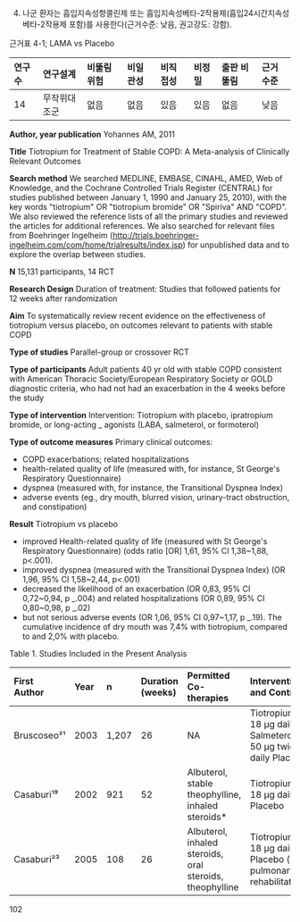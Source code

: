 4) 나군 환자는 흡입지속성항콜린제 또는 흡입지속성베타-2작용제(흡입24시간지속성베타-2작용제 포함)를 사용한다(근거수준: 낮음, 권고강도: 강함).

근거표 4-1; LAMA vs Placebo

| 연구수 | 연구설계 | 비뚤림 위험 | 비일관성 | 비직접성 | 비정밀 | 출판 비뚤림 | 근거수준 |
| :----- | :------- | :---------- | :--------- | :--------- | :------- | :---------- | :------- |
| 14     | 무작위대조군 | 없음        | 없음       | 있음       | 있음     | 없음        | 낮음     |

**Author, year publication**
Yohannes AM, 2011

**Title**
Tiotropium for Treatment of Stable COPD: A Meta-analysis of Clinically Relevant Outcomes

**Search method**
We searched MEDLINE, EMBASE, CINAHL, AMED, Web of Knowledge, and the Cochrane Controlled Trials Register (CENTRAL) for studies published between January 1, 1990 and January 25, 2010), with the key words "tiotropium" OR "tiotropium bromide" OR "Spiriva" AND "COPD". We also reviewed the reference lists of all the primary studies and reviewed the articles for additional references. We also searched for relevant files from Boehringer Ingelheim (http://trials.boehringer-ingelheim.com/com/home/trialresults/index.jsp) for unpublished data and to explore the overlap between studies.

**N**
15,131 participants, 14 RCT

**Research Design**
Duration of treatment: Studies that followed patients for 12 weeks after randomization

**Aim**
To systematically review recent evidence on the effectiveness of tiotropium versus placebo, on outcomes relevant to patients with stable COPD

**Type of studies**
Parallel-group or crossover RCT

**Type of participants**
Adult patients 40 yr old with stable COPD consistent with American Thoracic Society/European Respiratory Society or GOLD diagnostic criteria, who had not had an exacerbation in the 4 weeks before the study

**Type of intervention**
Intervention: Tiotropium with placebo, ipratropium bromide, or long-acting _ agonists (LABA, salmeterol, or formoterol)

**Type of outcome measures**
Primary clinical outcomes:
- COPD exacerbations; related hospitalizations
- health-related quality of life (measured with, for instance, St George's Respiratory Questionnaire)
- dyspnea (measured with, for instance, the Transitional Dyspnea Index)
- adverse events (eg., dry mouth, blurred vision, urinary-tract obstruction, and constipation)

**Result**
Tiotropium vs placebo
- improved Health-related quality of life (measured with St George's Respiratory Questionnaire) (odds ratio [OR] 1,61, 95% CI 1,38~1,88, p<.001).
- improved dyspnea (measured with the Transitional Dyspnea Index) (OR 1,96, 95% CI 1,58~2,44, p<.001)
- decreased the likelihood of an exacerbation (OR 0,83, 95% CI 0,72~0,94, p _.004) and related hospitalizations (OR 0,89, 95% CI 0,80~0,98, p _.02)
- but not serious adverse events (OR 1,06, 95% CI 0,97~1,17, p _.19).
The cumulative incidence of dry mouth was 7,4% with tiotropium, compared to and 2,0% with placebo.

Table 1. Studies Included in the Present Analysis

| First Author | Year | n     | Duration (weeks) | Permitted Co-therapies                            | Interventions and Control                                   | Quality Score |
| :----------- | :--- | :---- | :--------------- | :------------------------------------------------ | :---------------------------------------------------------- | :------------ |
| Bruscoseo²¹  | 2003 | 1,207 | 26               | NA                                                | Tiotropium 18 μg daily Salmeterol 50 μg twice daily Placebo | 4             |
| Casaburi¹⁹   | 2002 | 921   | 52               | Albuterol, stable theophylline, inhaled steroids\* | Tiotropium 18 μg daily Placebo                              | 3             |
| Casaburi²³   | 2005 | 108   | 26               | Albuterol, inhaled steroids, oral steroids, theophylline | Tiotropium 18 μg daily Placebo (plus pulmonary rehabilitation) | 4             |

<PAGE>102